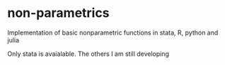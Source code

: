 # non-parametrics
Implementation of basic nonparametric functions in stata, R, python and julia

Only stata is avaialable. The others I am still developing
